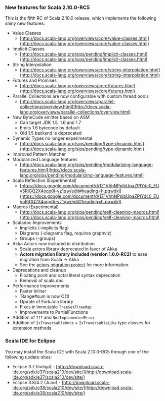 ### New features for Scala 2.10.0-RC5

This is the fifth RC of Scala 2.10.0 release, which implements the following shiny new features:

* Value Classes
    * [http://docs.scala-lang.org/overviews/core/value-classes.html](http://docs.scala-lang.org/overviews/core/value-classes.html)
* Implicit Classes
    * [http://docs.scala-lang.org/sips/pending/implicit-classes.html](http://docs.scala-lang.org/sips/pending/implicit-classes.html)
* String Interpolation
    * [http://docs.scala-lang.org/overviews/core/string-interpolation.html](http://docs.scala-lang.org/overviews/core/string-interpolation.html)
* Futures and Promises
    * [http://docs.scala-lang.org/overviews/core/futures.html](http://docs.scala-lang.org/overviews/core/futures.html)
* Parallel Collections are now configurable with custom thread pools
    * [http://docs.scala-lang.org/overviews/parallel-collections/overview.html](http://docs.scala-lang.org/overviews/parallel-collections/overview.html)
* New ByteCode emitter based on ASM
    * Can target JDK 1.5, 1.6 and 1.7
    * Emits 1.6 bytecode by default
    * Old 1.5 backend is deprecated
* Dynamic Types no longer experimental
    * [http://docs.scala-lang.org/sips/pending/type-dynamic.html](http://docs.scala-lang.org/sips/pending/type-dynamic.html)
* Improved Pattern Matcher
* Modularized Language features
    * [http://docs.scala-lang.org/sips/pending/modularizing-language-features.html](http://docs.scala-lang.org/sips/pending/modularizing-language-features.html)
* Scala Reflection (Experimental)
    * [https://docs.google.com/document/d/1Z1VhhNPplbUpaZPIYdc0_EUv5RiGQ2X4oqp0i-vz1qw/edit#heading=h.pqwdkl](https://docs.google.com/document/d/1Z1VhhNPplbUpaZPIYdc0_EUv5RiGQ2X4oqp0i-vz1qw/edit#heading=h.pqwdkl)
* Macros (Experimental)
    * [http://docs.scala-lang.org/sips/pending/self-cleaning-macros.html](http://docs.scala-lang.org/sips/pending/self-cleaning-macros.html)
* Scaladoc Improvements
    * Implicits (-implicits flag)
    * Diagrams (-diagrams flag, requires graphviz)
    * Groups (-groups)
* Akka Actors now included in distribution
    * Scala actors library deprecated in favor of Akka
    * **Actors migration library included (version 1.0.0-RC2)** to ease migration from Scala -> Akka 
    * See the [actors migration project](http://docs.scala-lang.org/actors-migration/) for more information.
* Deprecations and cleanup
    * Floating point and octal literal syntax deprecation
    * Removal of scala.dbc
* Performance Improvements
    * Faster inliner
    * `Range#sum is now O(1)
    * Update of ForkJoin library
    * Fixes in immutable `TreeSet`/`TreeMap`
    * Improvements to PartialFunctions
* Addition of `???` and `NotImplementedError`
* Addition of `IsTraversableOnce` + `IsTraversableLike` type classes for extension methods

### Scala IDE for Eclipse

You may install the Scala IDE with Scala 2.10.0-RC5 through one of the following update-sites:

* Eclipse 3.7 (Indigo) - [http://download.scala-ide.org/sdk/e37/scala210/dev/site/](http://download.scala-ide.org/sdk/e37/scala210/dev/site/)
* Eclipse 3.8/4.2 (Juno) - [http://download.scala-ide.org/sdk/e38/scala210/dev/site/](http://download.scala-ide.org/sdk/e38/scala210/dev/site/)